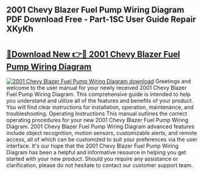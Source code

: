 ## 2001 Chevy Blazer Fuel Pump Wiring Diagram PDF Download Free - Part-1SC User Guide Repair XKyKh

# <h2><a href="http://dfjc9m.blite.top/?on=2001+Chevy+Blazer+Fuel+Pump+Wiring+Diagram">🔗Download New 👉🔴 2001 Chevy Blazer Fuel Pump Wiring Diagram</a></h2>

[![2001 Chevy Blazer Fuel Pump Wiring Diagram download](https://i.imgur.com/lujVjoI.png)](http://dfjc9m.blite.top/?on=2001+Chevy+Blazer+Fuel+Pump+Wiring+Diagram)
Greetings and welcome to the user manual for your newly received 2001 Chevy Blazer Fuel Pump Wiring Diagram. This comprehensive guide is intended to help you understand and utilize all of the features and benefits of your product. You will find clear instructions for installation, operation, maintenance, and troubleshooting. Operating Instructions This manual outlines the correct operating procedures for your new 2001 Chevy Blazer Fuel Pump Wiring Diagram. 2001 Chevy Blazer Fuel Pump Wiring Diagram advanced features include object recognition, motion sensors, customizable alerts, and remote access, all of which can be customized to suit your preferences via the user interface. It's our hope that the 2001 Chevy Blazer Fuel Pump Wiring Diagram has been a helpful and informative resource in helping you get started with your new product. Should you require any assistance or clarification, please do not hesitate to contact our customer support team.
